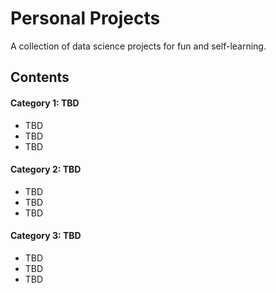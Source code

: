 # Personal Projects
A collection of data science projects for fun and self-learning.

## Contents
#### Category 1: TBD
- TBD
- TBD
- TBD

#### Category 2: TBD
- TBD
- TBD
- TBD

#### Category 3: TBD
- TBD
- TBD
- TBD
